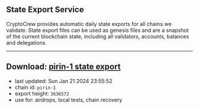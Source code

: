 ## State Export Service
CryptoCrew provides automatic daily state exports for all chains we validate. State export files can be used as genesis files and are a snapshot of the current blockchain state, including all validators, accounts, balances and delegations.

---
**Download: [pirin-1 state export](https://dl.ccvalidators.com/SERVICE/nolus/pirin-1_export_3636572.json)**
---

- last updated: Sun Jan 21 2024 23:55:52
- chain id: `pirin-1`
- export height: `3636572`
- use for: airdrops, local tests, chain recovery
